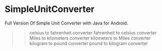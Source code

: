 # SimpleUnitConverter
Full Version Of Simple Unit Converter with Java for Android.

>>celsius to fahrenheit converter
>>fahrenheit to celsius converter
>>Miles to kilometers converter
>>kilometers to Miles converter
>>kilogram to pound converter
>>pound to kilogram converter
